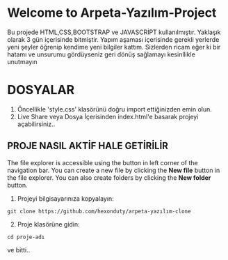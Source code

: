 ﻿# Welcome to Arpeta-Yazılım-Project

Bu projede HTML,CSS,BOOTSTRAP ve JAVASCRİPT kullanılmıştır. Yaklaşık olarak 3 gün içerisinde bitmiştir.
Yapım aşaması içerisinde gerekli yerlerde yeni şeyler öğrenip kendime yeni bilgiler kattım. Sizlerden ricam eğer ki bir hatamı ve unsurumu gördüyseniz geri dönüş sağlamayı kesinllikle unutmayın

# DOSYALAR

1. Öncellikle 'style.css' klasörünü doğru import ettiğinizden emin olun.
2. Live Share veya Dosya İçerisinden index.html'e basarak projeyi açabilirsiniz..


## PROJE NASIL AKTİF HALE GETİRİLİR

The file explorer is accessible using the button in left corner of the navigation bar. You can create a new file by clicking the **New file** button in the file explorer. You can also create folders by clicking the **New folder** button.

1. Projeyi bilgisayarınıza kopyalayın:
```
git clone https://github.com/hexonduty/arpeta-yazılım-clone
```

2. Proje klasörüne gidin:
```
cd proje-adı
```
ve bitti..

